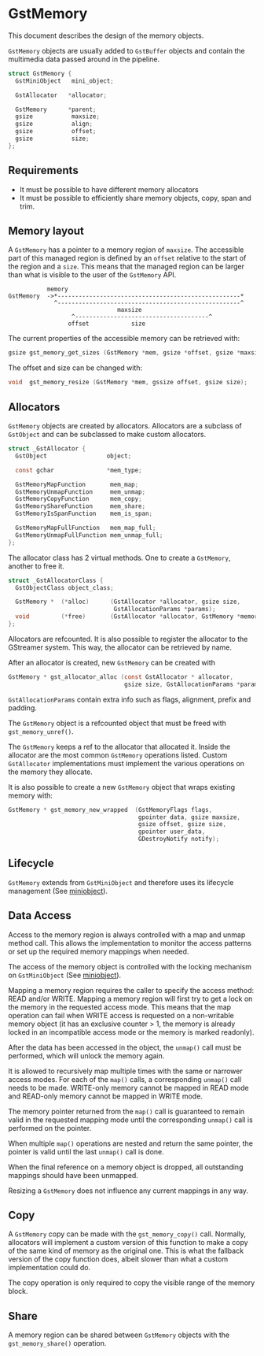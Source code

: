 # GstMemory

This document describes the design of the memory objects.

`GstMemory` objects are usually added to `GstBuffer` objects and contain the
multimedia data passed around in the pipeline.

``` c
struct GstMemory {
  GstMiniObject   mini_object;

  GstAllocator   *allocator;

  GstMemory      *parent;
  gsize           maxsize;
  gsize           align;
  gsize           offset;
  gsize           size;
};
```

## Requirements

- It must be possible to have different memory allocators
- It must be possible to efficiently share memory objects, copy, span and trim.

## Memory layout

A `GstMemory` has a pointer to a memory region of `maxsize`. The accessible part
of this managed region is defined by an `offset` relative to the start of the
region and a `size`. This means that the managed region can be larger than what
is visible to the user of the `GstMemory` API.

```
           memory
GstMemory  ->*----------------------------------------------------*
             ^----------------------------------------------------^
                               maxsize
                  ^--------------------------------------^
                 offset            size
```

The current properties of the accessible memory can be retrieved with:

``` c
gsize gst_memory_get_sizes (GstMemory *mem, gsize *offset, gsize *maxsize);
```

The offset and size can be changed with:

``` c
void  gst_memory_resize (GstMemory *mem, gssize offset, gsize size);
```

## Allocators

`GstMemory` objects are created by allocators. Allocators are a subclass
of `GstObject` and can be subclassed to make custom allocators.

``` c
struct _GstAllocator {
  GstObject                 object;

  const gchar               *mem_type;

  GstMemoryMapFunction       mem_map;
  GstMemoryUnmapFunction     mem_unmap;
  GstMemoryCopyFunction      mem_copy;
  GstMemoryShareFunction     mem_share;
  GstMemoryIsSpanFunction    mem_is_span;

  GstMemoryMapFullFunction   mem_map_full;
  GstMemoryUnmapFullFunction mem_unmap_full;
};
```

The allocator class has 2 virtual methods. One to create a `GstMemory`,
another to free it.

``` c
struct _GstAllocatorClass {
  GstObjectClass object_class;

  GstMemory *  (*alloc)      (GstAllocator *allocator, gsize size,
                              GstAllocationParams *params);
  void         (*free)       (GstAllocator *allocator, GstMemory *memory);
};
```

Allocators are refcounted. It is also possible to register the allocator to the
GStreamer system. This way, the allocator can be retrieved by name.

After an allocator is created, new `GstMemory` can be created with

``` c
GstMemory * gst_allocator_alloc (const GstAllocator * allocator,
                                 gsize size, GstAllocationParams *params);
```

`GstAllocationParams` contain extra info such as flags, alignment, prefix and
padding.

The `GstMemory` object is a refcounted object that must be freed with
`gst_memory_unref()`.

The `GstMemory` keeps a ref to the allocator that allocated it. Inside the
allocator are the most common `GstMemory` operations listed. Custom
`GstAllocator` implementations must implement the various operations on
the memory they allocate.

It is also possible to create a new `GstMemory` object that wraps existing
memory with:

``` c
GstMemory * gst_memory_new_wrapped  (GstMemoryFlags flags,
                                     gpointer data, gsize maxsize,
                                     gsize offset, gsize size,
                                     gpointer user_data,
                                     GDestroyNotify notify);
```

## Lifecycle

`GstMemory` extends from `GstMiniObject` and therefore uses its lifecycle
management (See [miniobject](design/miniobject.md)).

## Data Access

Access to the memory region is always controlled with a map and unmap method
call. This allows the implementation to monitor the access patterns or set up
the required memory mappings when needed.

The access of the memory object is controlled with the locking mechanism on
`GstMiniObject` (See [miniobject](design/miniobject.md)).

Mapping a memory region requires the caller to specify the access method: READ
and/or WRITE. Mapping a memory region will first try to get a lock on the
memory in the requested access mode. This means that the map operation can
fail when WRITE access is requested on a non-writable memory object (it has
an exclusive counter > 1, the memory is already locked in an incompatible
access mode or the memory is marked readonly).

After the data has been accessed in the object, the `unmap()` call must be
performed, which will unlock the memory again.

It is allowed to recursively map multiple times with the same or narrower
access modes. For each of the `map()` calls, a corresponding `unmap()` call
needs to be made. WRITE-only memory cannot be mapped in READ mode and
READ-only memory cannot be mapped in WRITE mode.

The memory pointer returned from the `map()` call is guaranteed to remain
valid in the requested mapping mode until the corresponding `unmap()` call is
performed on the pointer.

When multiple `map()` operations are nested and return the same pointer, the
pointer is valid until the last `unmap()` call is done.

When the final reference on a memory object is dropped, all outstanding
mappings should have been unmapped.

Resizing a `GstMemory` does not influence any current mappings in any way.

## Copy

A `GstMemory` copy can be made with the `gst_memory_copy()` call. Normally,
allocators will implement a custom version of this function to make a copy of
the same kind of memory as the original one. This is what the fallback version
of the copy function does, albeit slower than what a custom implementation
could do.

The copy operation is only required to copy the visible range of the memory
block.

## Share

A memory region can be shared between `GstMemory` objects with the
`gst_memory_share()` operation.
